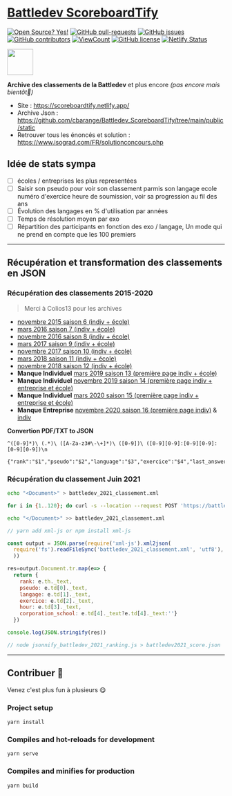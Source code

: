 # [Battledev ScoreboardTify](https://scoreboardtify.netlify.app/)
[![Open Source? Yes!](https://badgen.net/badge/Open%20Source%20%3F/Yes%21/blue?icon=github)](https://github.com/cbarange/Battledev_ScoreboardTify)
[![GitHub pull-requests](https://img.shields.io/github/issues-pr/cbarange/Battledev_ScoreboardTify)](https://GitHub.com/cbarange/Battledev_ScoreboardTify/pulls)
[![GitHub issues](https://img.shields.io/github/issues/cbarange/Battledev_ScoreboardTify)](https://GitHub.com/cbarange/Battledev_ScoreboardTify/issues/)
[![GitHub contributors](https://img.shields.io/github/contributors/cbarange/Battledev_ScoreboardTify)](https://GitHub.com/cbarange/Battledev_ScoreboardTify/contributors/)
[![ViewCount](https://views.whatilearened.today/views/github/cbarange/Battledev_ScoreboardTify.svg)](https://views.whatilearened.today/views/github/cbarange/Battledev_ScoreboardTify.svg)
[![GitHub license](https://img.shields.io/github/license/cbarange/Battledev_ScoreboardTify)](https://github.com/cbarange/Battledev_ScoreboardTify/blob/master/LICENSE)
[![Netlify Status](https://api.netlify.com/api/v1/badges/1cf5efd4-bc30-4217-8306-6cc6d27cb57e/deploy-status)](https://app.netlify.com/sites/scoreboardtify/deploys)

<img alt="" src="https://raw.github.com/cbarange/Battledev_ScoreboardTify/master/public/static/logo.jpg" height="60px" /> 

**Archive des classements de la Battledev** et plus encore *(pas encore mais bientôt🙂)* 

* Site : https://scoreboardtify.netlify.app/
* Archive Json : https://github.com/cbarange/Battledev_ScoreboardTify/tree/main/public/static
* Retrouver tous les énoncés et solution : https://www.isograd.com/FR/solutionconcours.php

## Idée de stats sympa

* [ ] écoles / entreprises les plus representées
* [ ] Saisir son pseudo pour voir son classement parmis son langage ecole numéro d'exercice heure de soumission, voir sa progression au fil des ans
* [ ] Évolution des langages en % d'utilisation par années 
* [ ] Temps de résolution moyen par exo
* [ ] Répartition des participants en fonction des exo / langage, Un mode qui ne prend en compte que les 100 premiers

---
## Récupération et transformation des classements en JSON

### Récupération des classements 2015-2020

> Merci à Colios13 pour les archives

* [novembre 2015 saison 6 (indiv + école)](https://www.blogdumoderateur.com/battle-dev-tous-les-resultats/)
* [mars 2016 saison 7 (indiv + école)](https://www.blogdumoderateur.com/resultats-battledev-mars-2016/)
* [novembre 2016 saison 8 (indiv + école)](https://www.blogdumoderateur.com/resultats-battledev-novembre-2016/)
* [mars 2017 saison 9 (indiv + école)](https://web.archive.org/web/20170517042207/http://battledev.blogdumoderateur.com/classement-battledev-mars-2017-saison-9.pdf)
* [novembre 2017 saison 10 (indiv + école)](https://www.blogdumoderateur.com/resultats-battledev-novembre-2017/)
* [mars 2018 saison 11 (indiv + école)](https://www.blogdumoderateur.com/resultats-battledev-mars-2018/)
* [novembre 2018 saison 12 (indiv + école)](https://www.blogdumoderateur.com/resultats-battledev-novembre-2018/)
* **Manque Individuel** [mars 2019 saison 13 (première page indiv + école)](https://web.archive.org/web/20190831145339/https://battledev.blogdumoderateur.com/#resultats)
* **Manque Individuel** [novembre 2019 saison 14 (première page indiv + entreprise et école)](https://web.archive.org/web/20191210085034/https://battledev.blogdumoderateur.com/) 
* **Manque Individuel** [mars 2020 saison 15 (première page indiv + entreprise et école)](https://web.archive.org/web/20200804133527/https://battledev.blogdumoderateur.com/)
* **Manque Entreprise** [novembre 2020 saison 16 (première page indiv)](https://web.archive.org/web/20210118190916/https://battledev.blogdumoderateur.com/) & [indiv](https://github.com/PerthuisQuentin/battle-dev/blob/main/edition-16/ranking.json)

**Convertion PDF/TXT to JSON**
```regex
^([0-9]*)\ (.*)\ ([A-Za-z3#\-\+]*)\ ([0-9])\ ([0-9][0-9]:[0-9][0-9]:[0-9][0-9])\n

{"rank":"$1","pseudo":"$2","language":"$3","exercice":"$4","last_answer_time":"$5","company_school":""},\n
```

###  Récupération du classement Juin 2021
```bash
echo "<Document>" > battledev_2021_classement.xml

for i in {1..120}; do curl -s --location --request POST 'https://battledev.blogdumoderateur.com/table_general.php' --form 'type="json"' --form 'rang="asc"' --form "page=$i" | jq -r ".table_tbody" >> battledev_2021_classement.xml; done

echo "</Document>" >> battledev_2021_classement.xml
```

```js
// yarn add xml-js or npm install xml-js

const output = JSON.parse(require('xml-js').xml2json(
  require('fs').readFileSync('battledev_2021_classement.xml', 'utf8'), {compact: true, spaces: 4}
  ))

res=output.Document.tr.map(e=> { 
  return {
    rank: e.th._text, 
    pseudo: e.td[0]._text,
    langage: e.td[1]._text,
    exercice: e.td[2]._text,
    hour: e.td[3]._text,
    corporation_school: e.td[4]._text?e.td[4]._text:''}
  })

console.log(JSON.stringify(res))

// node jsonnify_battledev_2021_ranking.js > battledev2021_score.json
```

---
## Contribuer 👏

Venez c'est plus fun à plusieurs 😋

### Project setup
```
yarn install
```

### Compiles and hot-reloads for development
```
yarn serve
```

### Compiles and minifies for production
```
yarn build
```

